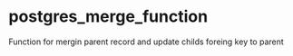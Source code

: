 # postgres_merge_function
Function for mergin parent record and update childs foreing key to parent
